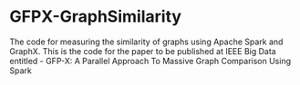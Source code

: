# GFPX-GraphSimilarity
The code for measuring the similarity of graphs using Apache Spark and GraphX. This is the code for the paper to be published at IEEE Big Data entitled - 
GFP-X: A Parallel Approach To Massive Graph Comparison Using Spark
